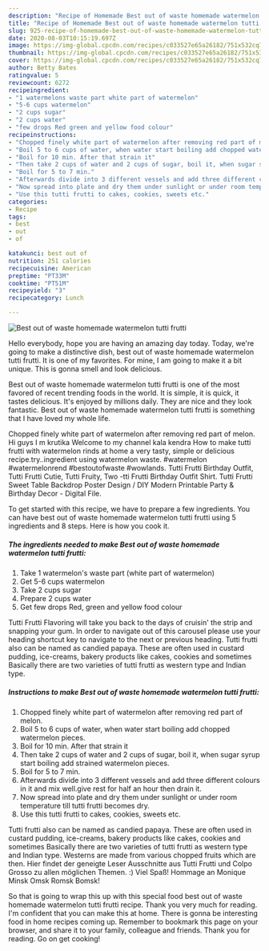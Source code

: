 ```yaml
---
description: "Recipe of Homemade Best out of waste homemade watermelon tutti frutti"
title: "Recipe of Homemade Best out of waste homemade watermelon tutti frutti"
slug: 925-recipe-of-homemade-best-out-of-waste-homemade-watermelon-tutti-frutti
date: 2020-08-03T10:15:19.697Z
image: https://img-global.cpcdn.com/recipes/c033527e65a26182/751x532cq70/best-out-of-waste-homemade-watermelon-tutti-frutti-recipe-main-photo.jpg
thumbnail: https://img-global.cpcdn.com/recipes/c033527e65a26182/751x532cq70/best-out-of-waste-homemade-watermelon-tutti-frutti-recipe-main-photo.jpg
cover: https://img-global.cpcdn.com/recipes/c033527e65a26182/751x532cq70/best-out-of-waste-homemade-watermelon-tutti-frutti-recipe-main-photo.jpg
author: Betty Bates
ratingvalue: 5
reviewcount: 6272
recipeingredient:
- "1 watermelons waste part white part of watermelon"
- "5-6 cups watermelon"
- "2 cups sugar"
- "2 cups water"
- "few drops Red green and yellow food colour"
recipeinstructions:
- "Chopped finely white part of watermelon after removing red part of melon."
- "Boil 5 to 6 cups of water, when water start boiling add chopped watermelon pieces."
- "Boil for 10 min. After that strain it"
- "Then take 2 cups of water and 2 cups of sugar, boil it, when sugar syrup start boiling add strained watermelon pieces."
- "Boil for 5 to 7 min."
- "Afterwards divide into 3 different vessels and add three different colours in it and mix well.give rest for half an hour then drain it."
- "Now spread into plate and dry them under sunlight or under room temperature till tutti frutti becomes dry."
- "Use this tutti frutti to cakes, cookies, sweets etc."
categories:
- Recipe
tags:
- best
- out
- of

katakunci: best out of 
nutrition: 251 calories
recipecuisine: American
preptime: "PT33M"
cooktime: "PT51M"
recipeyield: "3"
recipecategory: Lunch

---
```



![Best out of waste homemade watermelon tutti frutti](https://img-global.cpcdn.com/recipes/c033527e65a26182/751x532cq70/best-out-of-waste-homemade-watermelon-tutti-frutti-recipe-main-photo.jpg)

Hello everybody, hope you are having an amazing day today. Today, we're going to make a distinctive dish, best out of waste homemade watermelon tutti frutti. It is one of my favorites. For mine, I am going to make it a bit unique. This is gonna smell and look delicious.

Best out of waste homemade watermelon tutti frutti is one of the most favored of recent trending foods in the world. It is simple, it is quick, it tastes delicious. It's enjoyed by millions daily. They are nice and they look fantastic. Best out of waste homemade watermelon tutti frutti is something that I have loved my whole life.

Chopped finely white part of watermelon after removing red part of melon. Hi guys I m krutika Welcome to my channel kala kendra How to make tutti frutti with watermelon rinds at home a very tasty, simple or delicious recipe.try..ingredient using watermelon waste. #watermelon #watermelonrend #bestoutofwaste #wowlands. Tutti Frutti Birthday Outfit, Tutti Frutti Cutie, Tutti Fruity, Two -tti Frutti Birthday Outfit Shirt. Tutti Frutti Sweet Table Backdrop Poster Design / DIY Modern Printable Party &amp; Birthday Decor - Digital File.


To get started with this recipe, we have to prepare a few ingredients. You can have best out of waste homemade watermelon tutti frutti using 5 ingredients and 8 steps. Here is how you cook it.

<!--inarticleads1-->

##### The ingredients needed to make Best out of waste homemade watermelon tutti frutti:

1. Take 1 watermelon&#39;s waste part (white part of watermelon)
1. Get 5-6 cups watermelon
1. Take 2 cups sugar
1. Prepare 2 cups water
1. Get few drops Red, green and yellow food colour


Tutti Frutti Flavoring will take you back to the days of cruisin&#39; the strip and snapping your gum. In order to navigate out of this carousel please use your heading shortcut key to navigate to the next or previous heading. Tutti frutti also can be named as candied papaya. These are often used in custard pudding, ice-creams, bakery products like cakes, cookies and sometimes Basically there are two varieties of tutti frutti as western type and Indian type. 

<!--inarticleads2-->

##### Instructions to make Best out of waste homemade watermelon tutti frutti:

1. Chopped finely white part of watermelon after removing red part of melon.
1. Boil 5 to 6 cups of water, when water start boiling add chopped watermelon pieces.
1. Boil for 10 min. After that strain it
1. Then take 2 cups of water and 2 cups of sugar, boil it, when sugar syrup start boiling add strained watermelon pieces.
1. Boil for 5 to 7 min.
1. Afterwards divide into 3 different vessels and add three different colours in it and mix well.give rest for half an hour then drain it.
1. Now spread into plate and dry them under sunlight or under room temperature till tutti frutti becomes dry.
1. Use this tutti frutti to cakes, cookies, sweets etc.


Tutti frutti also can be named as candied papaya. These are often used in custard pudding, ice-creams, bakery products like cakes, cookies and sometimes Basically there are two varieties of tutti frutti as western type and Indian type. Westerns are made from various chopped fruits which are then. Hier findet der geneigte Leser Ausschnitte aus Tutti Frutti und Colpo Grosso zu allen möglichen Themen. :) Viel Spaß! Hommage an Monique Minsk Omsk Romsk Bomsk! 

So that is going to wrap this up with this special food best out of waste homemade watermelon tutti frutti recipe. Thank you very much for reading. I'm confident that you can make this at home. There is gonna be interesting food in home recipes coming up. Remember to bookmark this page on your browser, and share it to your family, colleague and friends. Thank you for reading. Go on get cooking!
